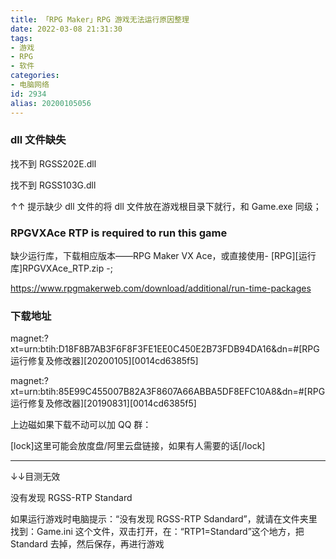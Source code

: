```yaml
---
title: 「RPG Maker」RPG 游戏无法运行原因整理
date: 2022-03-08 21:31:30
tags:
- 游戏
- RPG
- 软件
categories:
- 电脑网络
id: 2934
alias: 20200105056
---
```


### dll 文件缺失

找不到 RGSS202E.dll

找不到 RGSS103G.dll

↑↑ 提示缺少 dll 文件的将 dll 文件放在游戏根目录下就行，和 Game.exe 同级；

<!--more-->

### RPGVXAce RTP is required to run this game

缺少运行库，下载相应版本——RPG Maker VX Ace，或直接使用- [RPG][运行库]RPGVXAce_RTP.zip -;

https://www.rpgmakerweb.com/download/additional/run-time-packages

### 下载地址

magnet:?xt=urn:btih:D18F8B7AB3F6F8F3FE1EE0C450E2B73FDB94DA16&dn=#[RPG 运行修复及修改器][20200105][0014cd6385f5]

magnet:?xt=urn:btih:85E99C455007B82A3F8607A66ABBA5DF8EFC10A8&dn=#[RPG 运行修复及修改器][20190831][0014cd6385f5]

上边磁如果下载不动可以加 QQ 群：

[lock]这里可能会放度盘/阿里云盘链接，如果有人需要的话[/lock]

-------------

↓↓目测无效

没有发现 RGSS-RTP Standard

如果运行游戏时电脑提示：“没有发现 RGSS-RTP Sdandard”，就请在文件夹里找到：Game.ini 这个文件，双击打开，在：“RTP1=Standard”这个地方，把 Standard 去掉，然后保存，再进行游戏


<!--2934-->
